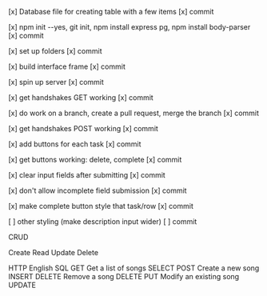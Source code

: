 [x] Database file for creating table with a few items
    [x] commit

[x] npm init --yes, git init, npm install express pg, npm install body-parser
    [x] commit

[x] set up folders
    [x] commit

[x] build interface frame
    [x] commit

[x] spin up server
    [x] commit

[x] get handshakes GET working
    [x] commit

[x] do work on a branch, create a pull request, merge the branch
    [x] commit

[x] get handshakes POST working
    [x] commit

[x] add buttons for each task
    [x] commit

[x] get buttons working: delete, complete
    [x] commit

[x] clear input fields after submitting
    [x] commit

[x] don't allow incomplete field submission
    [x] commit

[x] make complete button style that task/row
    [x] commit

[ ] other styling (make description input wider)
    [ ] commit



CRUD

Create
Read
Update
Delete

HTTP	    English	                SQL
GET	        Get a list of songs	    SELECT
POST	    Create a new song	    INSERT
DELETE	    Remove a song	        DELETE
PUT	        Modify an existing song	UPDATE